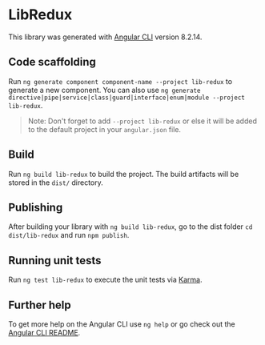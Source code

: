 # LibRedux

This library was generated with [Angular CLI](https://github.com/angular/angular-cli) version 8.2.14.

## Code scaffolding

Run `ng generate component component-name --project lib-redux` to generate a new component. You can also use `ng generate directive|pipe|service|class|guard|interface|enum|module --project lib-redux`.
> Note: Don't forget to add `--project lib-redux` or else it will be added to the default project in your `angular.json` file. 

## Build

Run `ng build lib-redux` to build the project. The build artifacts will be stored in the `dist/` directory.

## Publishing

After building your library with `ng build lib-redux`, go to the dist folder `cd dist/lib-redux` and run `npm publish`.

## Running unit tests

Run `ng test lib-redux` to execute the unit tests via [Karma](https://karma-runner.github.io).

## Further help

To get more help on the Angular CLI use `ng help` or go check out the [Angular CLI README](https://github.com/angular/angular-cli/blob/master/README.md).
